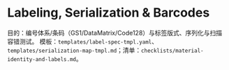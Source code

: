 # Labeling, Serialization & Barcodes

目的：编号体系/条码（GS1/DataMatrix/Code128）与标签版式、序列化与扫描容错测试。
模板：`templates/label-spec-tmpl.yaml`、`templates/serialization-map-tmpl.md`；清单：`checklists/material-identity-and-labels.md`。
